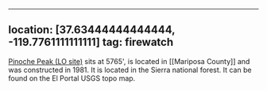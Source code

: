 
---
location: [37.63444444444444, -119.7761111111111]
tag: firewatch
---

[Pinoche Peak (LO site)](http://www.peakbagging.com/CALookoutPhotos/Pinoche.html) sits at 5765', is located in [[Mariposa County]] and was constructed in 1981. It is located in the Sierra national forest. It can be found on the El Portal USGS topo map.
